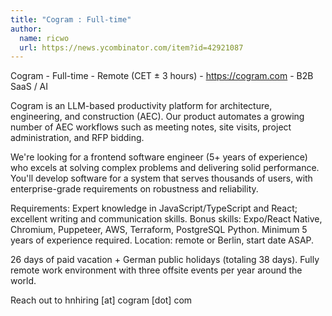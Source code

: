 ```yaml
---
title: "Cogram : Full-time"
author:
  name: ricwo
  url: https://news.ycombinator.com/item?id=42921087
---
```

Cogram - Full-time - Remote (CET ± 3 hours) - <a href="https:&#x2F;&#x2F;cogram.com">https:&#x2F;&#x2F;cogram.com</a> - B2B SaaS &#x2F; AI

Cogram is an LLM-based productivity platform for architecture, engineering, and construction (AEC). Our product automates a growing number of AEC workflows such as meeting notes, site visits, project administration, and RFP bidding.

We&#x27;re looking for a frontend software engineer (5+ years of experience) who excels at solving complex problems and delivering solid performance. You&#x27;ll develop software for a system that serves thousands of users, with enterprise-grade requirements on robustness and reliability.

Requirements: Expert knowledge in JavaScript&#x2F;TypeScript and React; excellent writing and communication skills. Bonus skills: Expo&#x2F;React Native, Chromium, Puppeteer, AWS, Terraform, PostgreSQL Python. Minimum 5 years of experience required. Location: remote or Berlin, start date ASAP.

26 days of paid vacation + German public holidays (totaling 38 days). Fully remote work environment with three offsite events per year around the world.

Reach out to hnhiring [at] cogram [dot] com
<JobApplication />
